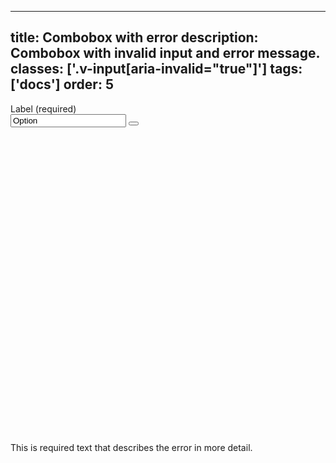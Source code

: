<!--
 *              Copyright (c) 2025 Visa, Inc.
 *
 * Licensed under the Apache License, Version 2.0 (the "License");
 * you may not use this file except in compliance with the License.
 * You may obtain a copy of the License at
 *
 *         http://www.apache.org/licenses/LICENSE-2.0
 *
 * Unless required by applicable law or agreed to in writing, software
 * distributed under the License is distributed on an "AS IS" BASIS,
 * WITHOUT WARRANTIES OR CONDITIONS OF ANY KIND, either express or implied.
 * See the License for the specific language governing permissions and
 * limitations under the License.
 *
 -->
---
title: Combobox with error
description: Combobox with invalid input and error message.
classes: ['.v-input[aria-invalid="true"]']
tags: ['docs']
order: 5
---

<div class="v-combobox">
  <div class="v-dropdown v-flex v-flex-col v-gap-4">
    <label class="v-label" for="combobox-error">
      Label (required)
    </label>
    <div class="v-input-container v-surface v-flex-row">
      <input aria-autocomplete="list" aria-describedby="input-error-message" aria-expanded="false" aria-haspopup="listbox" aria-invalid="true" aria-owns="" autocomplete="off" class="v-input" id="combobox-error" name="combobox-error" role="combobox" type="text" value="Option"/>
      <button aria-label="toggle" class="v-button v-button-icon v-button-tertiary v-button-small" tabindex="-1" type="button">
        <svg aria-hidden="true" class="v-icon v-icon-visa v-icon-tiny" focusable="false" viewbox="0 0 16 16">
          <use href="#visa-chevron-down-tiny">
          </use>
        </svg>
      </button>
    </div>
    <span class="v-input-message" id="input-error-message">
      <svg aria-hidden="true" class="v-icon v-icon-visa v-icon-tiny" focusable="false" viewbox="0 0 16 16">
        <use href="#visa-error-tiny">
        </use>
      </svg>
      This is required text that describes the error in more detail.
    </span>
  </div>
</div>
